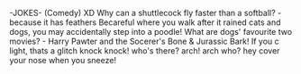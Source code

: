 -JOKES- (Comedy) XD
Why can a shuttlecock fly faster than a softball? - because it has feathers
Becareful where you walk after it rained cats and dogs, you may accidentally step into a poodle!
What are dogs' favourite two movies? - Harry Pawter and the Socerer's Bone & Jurassic Bark!
If you c light, thats a glitch
knock knock! who's there? arch! arch who? hey cover your nose when you sneeze!

